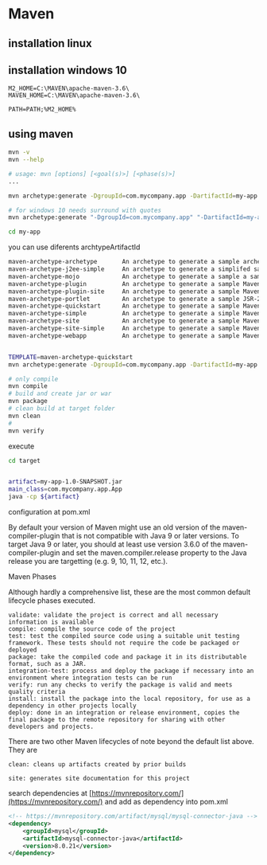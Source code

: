 # Maven

## installation linux





## installation windows 10

```
M2_HOME=C:\MAVEN\apache-maven-3.6\
MAVEN_HOME=C:\MAVEN\apache-maven-3.6\

PATH=PATH;%M2_HOME%
```


## using maven


```bash
mvn -v
mvn --help

# usage: mvn [options] [<goal(s)>] [<phase(s)>]
...
```

```bash
mvn archetype:generate -DgroupId=com.mycompany.app -DartifactId=my-app -DarchetypeArtifactId=maven-archetype-quickstart -DarchetypeVersion=1.4 -DinteractiveMode=false

# for windows 10 needs surround with quotes
mvn archetype:generate "-DgroupId=com.mycompany.app" "-DartifactId=my-app" "-DarchetypeArtifactId=maven-archetype-quickstart" "-DarchetypeVersion=1.4" "-DinteractiveMode=false"

cd my-app
```

you can use diferents archtypeArtifactId

```bash
maven-archetype-archetype       An archetype to generate a sample archetype project.
maven-archetype-j2ee-simple     An archetype to generate a simplifed sample J2EE application.
maven-archetype-mojo            An archetype to generate a sample a sample Maven plugin.
maven-archetype-plugin          An archetype to generate a sample Maven plugin.
maven-archetype-plugin-site     An archetype to generate a sample Maven plugin site.
maven-archetype-portlet         An archetype to generate a sample JSR-268 Portlet.
maven-archetype-quickstart      An archetype to generate a sample Maven project.
maven-archetype-simple          An archetype to generate a simple Maven project.
maven-archetype-site            An archetype to generate a sample Maven site which demonstrates some of the supported document types like APT, XDoc, and FML and demonstrates how to i18n your site.
maven-archetype-site-simple     An archetype to generate a sample Maven site.
maven-archetype-webapp          An archetype to generate a sample Maven Webapp project.


TEMPLATE=maven-archetype-quickstart
mvn archetype:generate -DgroupId=com.mycompany.app -DartifactId=my-app -DarchetypeArtifactId=${TEMPLATE} -DarchetypeVersion=1.4 -DinteractiveMode=false
```




```bash
# only compile
mvn compile
# build and create jar or war
mvn package
# clean build at target folder
mvn clean
# 
mvn verify
```

execute


```bash
cd target


artifact=my-app-1.0-SNAPSHOT.jar
main_class=com.mycompany.app.App
java -cp ${artifact} 

```


configuration at pom.xml



By default your version of Maven might use an old version of the maven-compiler-plugin that is not compatible with Java 9 or later versions. To target Java 9 or later, you should at least use version 3.6.0 of the maven-compiler-plugin and set the maven.compiler.release property to the Java release you are targetting (e.g. 9, 10, 11, 12, etc.).



Maven Phases

Although hardly a comprehensive list, these are the most common default lifecycle phases executed.

    validate: validate the project is correct and all necessary information is available
    compile: compile the source code of the project
    test: test the compiled source code using a suitable unit testing framework. These tests should not require the code be packaged or deployed
    package: take the compiled code and package it in its distributable format, such as a JAR.
    integration-test: process and deploy the package if necessary into an environment where integration tests can be run
    verify: run any checks to verify the package is valid and meets quality criteria
    install: install the package into the local repository, for use as a dependency in other projects locally
    deploy: done in an integration or release environment, copies the final package to the remote repository for sharing with other developers and projects.

There are two other Maven lifecycles of note beyond the default list above. They are

    clean: cleans up artifacts created by prior builds

    site: generates site documentation for this project




search dependencies at [https://mvnrepository.com/](https://mvnrepository.com/) and add as dependency into pom.xml

```xml
<!-- https://mvnrepository.com/artifact/mysql/mysql-connector-java -->
<dependency>
    <groupId>mysql</groupId>
    <artifactId>mysql-connector-java</artifactId>
    <version>8.0.21</version>
</dependency>
```